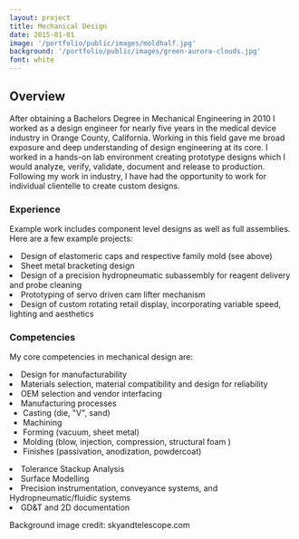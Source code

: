 ```yaml
---
layout: project
title: Mechanical Design
date: 2015-01-01
image: '/portfolio/public/images/moldhalf.jpg'
background: '/portfolio/public/images/green-aurora-clouds.jpg'
font: white
---
```

<!--img background: sky and telesope.com/-->

## Overview
After obtaining a Bachelors Degree in Mechanical Engineering in 2010 I worked as a design engineer for nearly five years in the medical device industry in Orange County, California. Working in this field gave me broad exposure and deep understanding of design engineering at its core. 
I worked in a hands-on lab environment creating prototype designs which I would analyze, verify, validate, document and release to production.
Following my work in industry, I have had the opportunity to work for individual clientelle to create custom designs.

### Experience
Example work includes component level designs as well as full assemblies. Here are a few example projects:

<body> 
    <li>Design of elastomeric caps and respective family mold (see above)</li>
    <li>Sheet metal bracketing design </li>
    <li>Design of a precision hydropneumatic subassembly for reagent delivery and probe cleaning</li>
    <li>Prototyping of servo driven cam lifter mechanism </li>
    <li>Design of custom rotating retail display, incorporating variable speed, lighting and aesthetics</li>
</body>
    
### Competencies
My core competencies in mechanical design are:
<body> 
    <li>Design for manufacturability</li>
    <li>Materials selection, material compatibility and design for reliability </li>
    <li>OEM selection and vendor interfacing</li>
    <li>Manufacturing processes
    <ul>
    <li>Casting (die, "V", sand)</li>
    <li>Machining</li>
    <li>Forming (vacuum, sheet metal)</li>
    <li>Molding (blow, injection, compression, structural foam ) </li>
    <li> Finishes (passivation, anodization, powdercoat)</li>
    </ul>
    </li>
    <li>Tolerance Stackup Analysis</li>
    <li>Surface Modelling</li>
    <li>Precision instrumentation, conveyance systems, and Hydropneumatic/fluidic systems</li>
    <li> GD&T and 2D documentation</li>
</body>


Background image credit: skyandtelescope.com
<figure>
    <!--img src="/portfolio/public/images/molded_caps1.JPG" align="MIDDLE" width="350" heigth="640"/-->
    <!--img src="/portfolio/public/images/moldhalf.jpg" align="MIDDLE" width="350" heigth="640"/-->
</figure>
